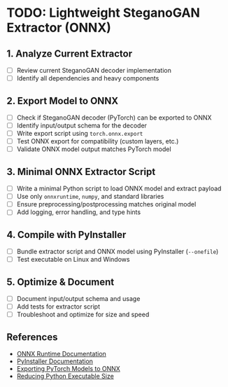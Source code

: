 # TODO: Lightweight SteganoGAN Extractor (ONNX)

## 1. Analyze Current Extractor
- [ ] Review current SteganoGAN decoder implementation
- [ ] Identify all dependencies and heavy components

## 2. Export Model to ONNX
- [ ] Check if SteganoGAN decoder (PyTorch) can be exported to ONNX
- [ ] Identify input/output schema for the decoder
- [ ] Write export script using `torch.onnx.export`
- [ ] Test ONNX export for compatibility (custom layers, etc.)
- [ ] Validate ONNX model output matches PyTorch model

## 3. Minimal ONNX Extractor Script
- [ ] Write a minimal Python script to load ONNX model and extract payload
- [ ] Use only `onnxruntime`, `numpy`, and standard libraries
- [ ] Ensure preprocessing/postprocessing matches original model
- [ ] Add logging, error handling, and type hints

## 4. Compile with PyInstaller
- [ ] Bundle extractor script and ONNX model using PyInstaller (`--onefile`)
- [ ] Test executable on Linux and Windows

## 5. Optimize & Document
- [ ] Document input/output schema and usage
- [ ] Add tests for extractor script
- [ ] Troubleshoot and optimize for size and speed

## References
- [ONNX Runtime Documentation](https://onnxruntime.ai/docs/)
- [PyInstaller Documentation](https://pyinstaller.org/en/stable/)
- [Exporting PyTorch Models to ONNX](https://pytorch.org/tutorials/advanced/super_resolution_with_onnxruntime.html)
- [Reducing Python Executable Size](https://pyinstaller.org/en/stable/usage.html#reducing-the-size-of-the-bundled-app)
